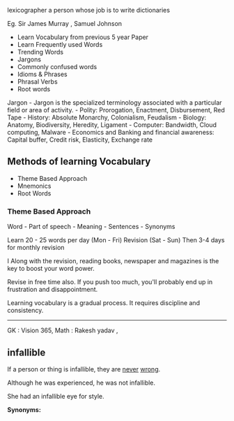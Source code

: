 lexicographer
a person whose job is to write dictionaries

Eg. Sir James Murray , Samuel Johnson

- Learn Vocabulary from previous 5 year Paper 
- Learn Frequently used Words
- Trending Words
- Jargons
- Commonly confused words
- Idioms & Phrases
- Phrasal Verbs
- Root words

Jargon - Jargon is the specialized terminology associated with a particular field or area of activity.
	-  Polity: Prorogation, Enactment, Disbursement, Red Tape
	- History: Absolute Monarchy, Colonialism, Feudalism
	- Biology: Anatomy, Biodiversity, Heredity, Ligament
	- Computer: Bandwidth, Cloud computing, Malware
	- Economics and Banking and financial awareness: Capital buffer, Credit risk, Elasticity, Exchange rate

## Methods of learning Vocabulary

- Theme Based Approach
-  Mnemonics
- Root Words

### Theme Based Approach

Word - Part of speech
		- Meaning
		- Sentences
		- Synonyms


Learn 20 - 25 words per day (Mon - Fri)
Revision  (Sat - Sun)
Then 3-4 days for monthly revision

I Along with the revision, reading books, newspaper and magazines is the key to boost your word power.

Revise in free time also. If you push too much, you'll probably end up in
frustration and disappointment.

Learning vocabulary is a gradual process. It requires discipline and consistency.

---
GK : Vision 365,
Math : Rakesh yadav , 

## infallible

If a person or thing is infallible, they are [never](https://www.collinsdictionary.com/dictionary/english/never "Definition of never") [wrong](https://www.collinsdictionary.com/dictionary/english/wrong "Definition of wrong").

Although he was experienced, he was not infallible. 

She had an infallible eye for style. 

**Synonyms:** 